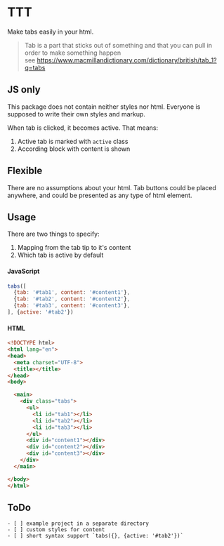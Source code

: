 # TTT

Make tabs easily in your html.

> Tab is a part that sticks out of something and that you can pull in order to make something happen  
> see https://www.macmillandictionary.com/dictionary/british/tab_1?q=tabs  

## JS only

This package does not contain neither styles nor html. Everyone is supposed to write their own styles and markup.

When tab is clicked, it becomes active. That means:
1. Active tab is marked with `active` class
2. According block with content is shown

## Flexible

There are no assumptions about your html. Tab buttons could be placed anywhere, and could be presented as any type of html element.

## Usage

There are two things to specify:
1. Mapping from the tab tip to it's content
2. Which tab is active by default

#### JavaScript
```js 
tabs([
  {tab: '#tab1', content: '#content1'},
  {tab: '#tab2', content: '#content2'},
  {tab: '#tab3', content: '#content3'},
], {active: '#tab2'})
```

#### HTML
```html
<!DOCTYPE html>
<html lang="en">
<head>
  <meta charset="UTF-8">
  <title></title>
</head>
<body>

  <main>
    <div class="tabs">
      <ul>
        <li id="tab1"></li>
        <li id="tab2"></li>
        <li id="tab3"></li>
      </ul>
      <div id="content1"></div>
      <div id="content2"></div>
      <div id="content3"></div>
    </div>
  </main>

</body>
</html>

```

## ToDo

    - [ ] example project in a separate directory
    - [ ] custom styles for content 
    - [ ] short syntax support `tabs({}, {active: '#tab2'})`
